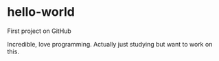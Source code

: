 # hello-world
First project on GitHub

Incredible, love programming. Actually just studying but want to work on this. 
